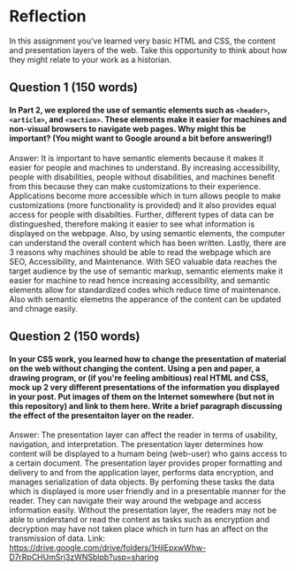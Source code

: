 # Reflection

In this assignment you've learned very basic HTML and CSS, the content and presentation layers of the web. Take this opportunity to think about how they might relate to your work as a historian. 

## Question 1 (150 words)
#### In Part 2, we explored the use of semantic elements such as `<header>`, `<article>`, and `<section>`. These elements make it easier for machines and non-visual browsers to navigate web pages. Why might this be important? (You might want to Google around a bit before answering!)
Answer: It is important to have semantic elements because it makes it easier for people and machines to understand. By increasing accessibility, people with disabilities, people without disabilities, and machines benefit from this because they can make customizations to their experience. Applications become more accessible which in turn allows people to make customizations (more functionality is provided) and it also provides equal access for people with disabilties. Further, different types of data can be distingueshed, therefore making it easier to see what information is displayed on the webpage. Also, by using semantic elements, the computer can understand the overall content which has been written. Lastly, there are 3 reasons why machines should be able to read the webpage which are SEO, Accessibility, and Maintenance. With SEO valuable data reaches the target audience by the use of semantic markup, semantic elements make it easier for machine to read hence increasing accessibility, and semantic elements allow for standardized codes which reduce time of maintenance. Also with semantic elemetns the apperance of the content can be updated and chnage easily.

## Question 2 (150 words)
#### In your CSS work, you learned how to change the presentation of material on the web without changing the content. Using a pen and paper, a drawing program, or (if you're feeling ambitious) real HTML and CSS, mock up 2 very different presentations of the information you displayed in your post. Put images of them on the Internet somewhere (but not in this repository) and link to them here. Write a brief paragraph discussing the effect of the presentaiton layer on the reader.
Answer: The presentation layer can affect the reader in terms of usability, navigation, and interpretation. The presentation layer determines how content will be displayed to a humam being (web-user) who gains access to a certain document. The presentation layer provides proper formatting and delivery to and from the application layer, performs data encryption, and manages serialization of data objects. By perfoming these tasks the data which is displayed is more user friendly and in a presentable manner for the reader. They can navigate their way around the webpage and access information easily. Without the presentation layer, the readers may not be able to understand or read the content as tasks such as encryption and decryption may have not taken place which in turn has an affect on the transmission of data.
Link: https://drive.google.com/drive/folders/1HjIEpxwWhw-D7rRpCHUmSrj3zWNSblpb?usp=sharing
